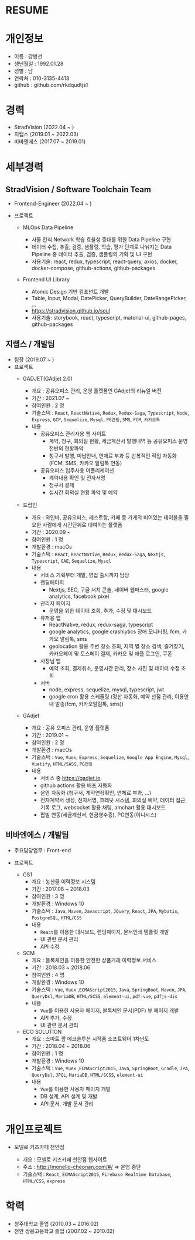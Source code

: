 # RESUME

# 개인정보

- 이름 : 강병선
- 생년월일 : 1992.01.28
- 성별 : 남
- 연락처 : 010-3135-4413
- github : github.com/rkdqudtjs1

# 경력

- StradVision (2022.04 ~ )
- 지랩스 (2019.01 ~ 2022.03)
- 비바엔에스 (2017.07 ~ 2019.01)

# 세부경력

## StradVision / Software Toolchain Team

- Frontend-Engineer  (2022.04 ~ )
- 프로젝트

  - MLOps Data Pipeline
    - 사물 인식 Network 학습 효율성 증대를 위한 Data Pipeline 구현
    - 데이터 수집, 추출, 검증, 샘플링, 학습, 평가 단계로 나눠지는 Data Pipeline 중 데이터 추출, 검증, 샘플링의 기획 및 UI 구현
    - 사용기술: react, redux, typescript, react-query, axios, docker, docker-compose, github-actions, github-packages
    
  - Frontend UI Library
    - Atomic Design 기반 컴포넌트 개발
    - Table, Input, Modal, DatePicker, QueryBuilder, DateRangePicker, ...
    - https://stradvision.github.io/soul
    - 사용기술: storybook, react, typescript, material-ui, github-pages, github-packages

## 지랩스 / 개발팀

- 팀장 (2019.07 ~ )
- 프로젝트
  - GADJET(GAdjet 2.0)
  
    - 개요 : 공유오피스 관리, 운영 플랫폼인 GAdjet의 리뉴얼 버전
    - 기간 : 2021.07 ~
    - 참여인원 : 2 명
    - 기술스택 : `React`, `ReactNative`, `Redux`, `Redux-Saga`, `Typescript`, `Node`, `Express`, `GCP`, `Sequelize`, `Mysql`, `PG연동`, `SMS`, `FCM`, `카카오톡`
    - 내용
      - 공유오피스 관리자용 웹 사이트
        - 계약, 청구, 회의실 현황, 세금계산서 발행내역 등 공유오피스 운영 전반의 현황파악
        - 청구서 발행, 미납안내, 연체료 부과 등 반복적인 작업 자동화 (FCM, SMS, 카카오 알림톡 연동)
      - 공유오피스 입주사용 어플리케이션
        - 계약내용 확인 및 전자서명
        - 청구서 결제
        - 실시간 회의실 현황 파악 및 예약

  - 드랍인

    - 개요 : 와인바, 공유오피스, 레스토랑, 카페 등 가게의 비어있는 테이블을 필요한 사람에게 시간단위로 대여하는 플랫폼
    - 기간 : 2020.09 ~
    - 참여인원 : 1 명
    - 개발환경 : macOs
    - 기술스택 : `React`, `ReactNative`, `Redux`, `Redux-Saga`, `Nextjs`, `Typescript`, `GAE`, `Sequelize`, `Mysql`
    - 내용
      - 서비스 기획부터 개발, 영업 출시까지 담당
      - 랜딩페이지
        - Nextjs, SEO, 구글 서치 콘솔, 네이버 웹마스터, google analytics, facebook pixel
      - 관리자 페이지
        - 운영을 위한 데이터 조회, 추가, 수정 및 대시보드
      - 유저용 앱
        - ReactNative, redux, redux-saga, typescript
        - google analytics, google crashlytics 장애 모니터링, fcm, 카카오 알림톡, sms
        - geolocation 활용 주변 장소 조회, 지역 별 장소 검색, 즐겨찾기, 카카오페이 및 토스페이 결제, 카카오 및 애플 로그인, 쿠폰
      - 사장님 앱
        - 예약 조회, 결제취소, 운영시간 관리, 장소 사진 및 데이터 수정 조회
      - 서버
        - node, express, sequelize, mysql, typescript, jwt
        - google cron 활용 스케쥴링 (정산 자동화, 예약 선점 관리, 이용안내 발송(fcm, 카카오알림톡, sms))

  - GAdjet
    - 개요 : 공유 오피스 관리, 운영 플랫폼
    - 기간 : 2019.01 ~
    - 참여인원 : 2 명
    - 개발환경 : macOs
    - 기술스택 : `Vue`, `Vuex`, `Express`, `Sequelize`, `Google App Engine`, `Mysql`, `Vuetify`, `HTML/SASS`, `PG연동`
    - 내용
      - 서비스 중 https://gadjet.io
      - github actions 활용 배포 자동화
      - 운영 자동화 (청구서, 계약연장확인, 연체료 부과, ...)
      - 전자계약서 생성, 전자서명, 크레딧 시스템, 회의실 예약, 데이터 접근 기록 로그, websocket 활용 채팅, amchart 활용 대시보드
      - 팝빌 연동(세금계산서, 현금영수증), PG연동(이니시스)

## 비바엔에스 / 개발팀

- 주요담당업무 : Front-end

- 프로젝트
  - GS1
    - 개요 : 농산물 이력정보 시스템
    - 기간 : 2017.08 ~ 2018.03
    - 참여인원 : 3 명
    - 개발환경 : Windows 10
    - 기술스택 : `Java`, `Maven`, `Javascript`, `JQuery`, `React`, `JPA`, `Mybatis`, `PostgreSQL`, `HTML/CSS`
    - 내용
      - `React`를 이용한 대시보드, 랜딩페이지, 문서인쇄 템플릿 개발
      - UI 관련 문서 관리
      - API 수정
  - SCM
    - 개요 : 블록체인을 이용한 안전한 상품거래 이력정보 서비스
    - 기간 : 2018.03 ~ 2018.06
    - 참여인원 : 4 명
    - 개발환경 : Windows 10
    - 기술스택 : `Vue`, `Vuex` ,`ECMAScript2015`, `Java`, `SpringBoot`, `Maven`, `JPA`, `QueryDsl`, `MariaDB`, `HTML/SCSS`, `element-ui`, `pdf-vue`, `pdfjs-dis`
    - 내용
      - `Vue`를 이용한 사용자 페이지, 블록체인 문서(PDF) 뷰 페이지 개발
      - API 추가, 수정
      - UI 관련 문서 관리
  - ECO SOLUTION
    - 개요 : 스마트 팜 에코솔루션 시작품 소프트웨어 1차년도
    - 기간 : 2018.04 ~ 2018.06
    - 참여인원 : 1 명
    - 개발환경 : Windows 10
    - 기술스택 : `Vue`, `Vuex` ,`ECMAScript2015`, `Java`, `SpringBoot`, `Gradle`, `JPA`, `QueryDsl`, `JPQL`, `MariaDB`, `HTML/SCSS`, `element-ui`
    - 내용
      - `Vue`를 이용한 사용자 페이지 개발
      - DB 설계, API 설계 및 개발
      - API 문서, 개발 문서 관리

# 개인프로젝트

- 모넬로 키즈카페 천안점

  - 개요 : 모넬로 키즈카페 천안점 웹사이트
  - 주소 : http://monello-cheonan.com/#/ => 운영 중단
  - 기술스택 : `React`, `ECMAScript2015`, `Firebase Realtime Database`, `HTML/CSS`, `express`

# 학력

- 청주대학교 졸업 (2010.03 ~ 2016.02)
- 천안 쌍용고등학교 졸업 (2007.02 ~ 2010.02)
